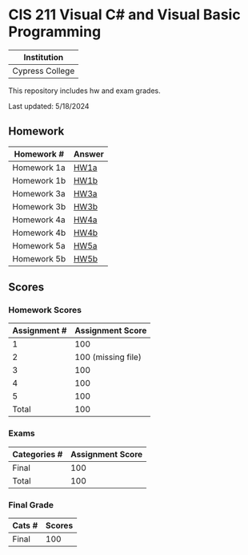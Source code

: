 # CIS 211 Visual C# and Visual Basic Programming

| Institution
| ----------
| Cypress College

This repository includes hw and exam grades.

Last updated: 5/18/2024

## Homework
Homework # | Answer
---------- | ------
Homework 1a| [HW1a](https://github.com/rebelskywalker/CIS-211/tree/main/CS1%20-%20Electric%20Customer)
Homework 1b| [HW1b](https://github.com/rebelskywalker/CIS-211/tree/main/CS1%20-%20Welcome)
Homework 3a| [HW3a](https://github.com/rebelskywalker/CIS-211/tree/main/CS3%20-%20Scores)
Homework 3b| [HW3b](https://github.com/rebelskywalker/CIS-211/tree/main/CS3%20-%20Electric%20Bill)
Homework 4a| [HW4a](https://github.com/rebelskywalker/CIS-211/tree/main/CS4%20-%20Calculate%20Fee)
Homework 4b| [HW4b](https://github.com/rebelskywalker/CIS-211/tree/main/CS4%20-%20Electric%20Bill)
Homework 5a| [HW5a](https://github.com/rebelskywalker/CIS-211/tree/main/CS5%20-%20Student%20Fee)
Homework 5b| [HW5b](https://github.com/rebelskywalker/CIS-211/tree/main/CS5%20-%20Electric%20Bill%20Calculator)

## Scores

### Homework Scores
Assignment # | Assignment Score
------------ | ----------------
1            | 100
2            | 100 (missing file)
3            | 100
4            | 100
5            | 100
Total        | 100

### Exams
Categories # | Assignment Score
------------ | ----------------
Final        | 100
Total        | 100

### Final Grade
Cats # | Scores
-----  | ---------
Final  | 100

